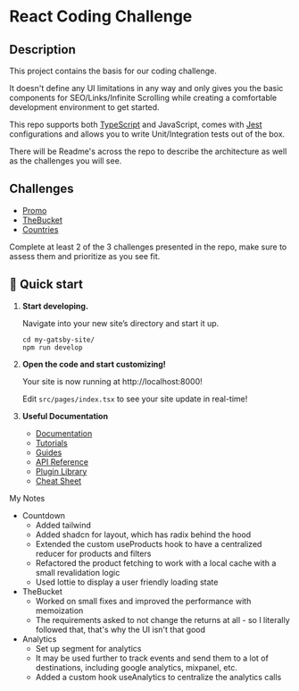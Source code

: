 # React Coding Challenge

## Description

This project contains the basis for our coding challenge.

It doesn't define any UI limitations in any way and only gives you the basic components for SEO/Links/Infinite Scrolling while creating a comfortable development environment to get started.

This repo supports both [TypeScript](https://www.typescriptlang.org/) and JavaScript, comes with [Jest](https://jestjs.io/) configurations and allows you to write Unit/Integration tests out of the box.

There will be Readme's across the repo to describe the architecture as well as the challenges you will see.

## Challenges

- [Promo](src/components/Countdown/README.md)
- [TheBucket](src/components/TheBucket/README.md)
- [Countries](src/pages/countries/README.md)

Complete at least 2 of the 3 challenges presented in the repo, make sure to assess them and prioritize as you see fit.

## 🚀 Quick start

1.  **Start developing.**

    Navigate into your new site’s directory and start it up.

    ```shell
    cd my-gatsby-site/
    npm run develop
    ```

2.  **Open the code and start customizing!**

    Your site is now running at http://localhost:8000!

    Edit `src/pages/index.tsx` to see your site update in real-time!

3.  **Useful Documentation**

    - [Documentation](https://www.gatsbyjs.com/docs/?utm_source=starter&utm_medium=readme&utm_campaign=minimal-starter-ts)
    - [Tutorials](https://www.gatsbyjs.com/docs/tutorial/?utm_source=starter&utm_medium=readme&utm_campaign=minimal-starter-ts)
    - [Guides](https://www.gatsbyjs.com/docs/how-to/?utm_source=starter&utm_medium=readme&utm_campaign=minimal-starter-ts)
    - [API Reference](https://www.gatsbyjs.com/docs/api-reference/?utm_source=starter&utm_medium=readme&utm_campaign=minimal-starter-ts)
    - [Plugin Library](https://www.gatsbyjs.com/plugins?utm_source=starter&utm_medium=readme&utm_campaign=minimal-starter-ts)
    - [Cheat Sheet](https://www.gatsbyjs.com/docs/cheat-sheet/?utm_source=starter&utm_medium=readme&utm_campaign=minimal-starter-ts)

My Notes

- Countdown
  - Added tailwind
  - Added shadcn for layout, which has radix behind the hood
  - Extended the custom useProducts hook to have a centralized reducer for products and filters
  - Refactored the product fetching to work with a local cache with a small revalidation logic
  - Used lottie to display a user friendly loading state
- TheBucket
  - Worked on small fixes and improved the performance with memoization
  - The requirements asked to not change the returns at all - so I literally followed that, that's why the UI isn't that good
- Analytics
  - Set up segment for analytics
  - It may be used further to track events and send them to a lot of destinations, including google analytics, mixpanel, etc.
  - Added a custom hook useAnalytics to centralize the analytics calls
